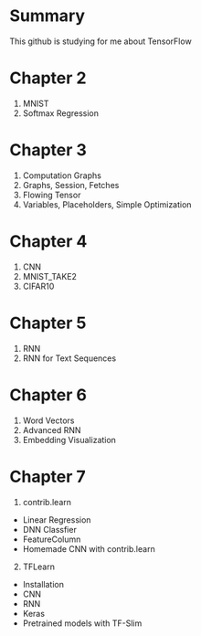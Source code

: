 Summary
=======
This github is studying for me about TensorFlow

Chapter 2
=========
1. MNIST
2. Softmax Regression


Chapter 3
=========
1. Computation Graphs
2. Graphs, Session, Fetches
3. Flowing Tensor
4. Variables, Placeholders, Simple Optimization

Chapter 4
=========
1. CNN
2. MNIST_TAKE2
3. CIFAR10

Chapter 5
=========
1. RNN
2. RNN for Text Sequences

Chapter 6
=========
1. Word Vectors
2. Advanced RNN
3. Embedding Visualization

Chapter 7
=========
1. contrib.learn
* Linear Regression
* DNN Classfier
* FeatureColumn
* Homemade CNN with contrib.learn
2. TFLearn
* Installation
* CNN
* RNN
* Keras
* Pretrained models with TF-Slim
